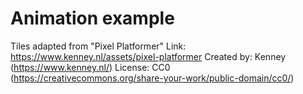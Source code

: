 # Animation example

Tiles adapted from "Pixel Platformer"
Link: https://www.kenney.nl/assets/pixel-platformer
Created by: Kenney (https://www.kenney.nl/)
License: CC0 (https://creativecommons.org/share-your-work/public-domain/cc0/)
